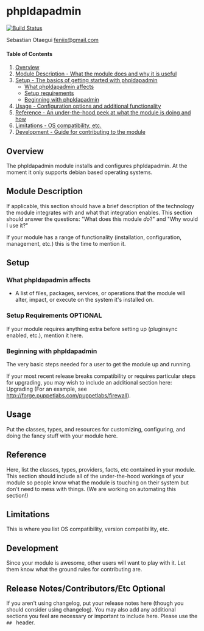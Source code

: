 # phpldapadmin

[![Build Status](https://travis-ci.org/Spantree/puppet-phpldapadmin.svg?branch=master)](https://travis-ci.org/Spantree/puppet-phpldapadmin) 

Sebastian Otaegui <feniix@gmail.com>

#### Table of Contents

1. [Overview](#overview)
2. [Module Description - What the module does and why it is useful](#module-description)
3. [Setup - The basics of getting started with phpldapadmin](#setup)
    * [What phpldapadmin affects](#what-phpldapadmin-affects)
    * [Setup requirements](#setup-requirements)
    * [Beginning with phpldapadmin](#beginning-with-phpldapadmin)
4. [Usage - Configuration options and additional functionality](#usage)
5. [Reference - An under-the-hood peek at what the module is doing and how](#reference)
5. [Limitations - OS compatibility, etc.](#limitations)
6. [Development - Guide for contributing to the module](#development)

## Overview

The phpldapadmin module installs and configures phpldapadmin. At the moment it only supports debian based operating systems.

## Module Description

If applicable, this section should have a brief description of the technology
the module integrates with and what that integration enables. This section
should answer the questions: "What does this module *do*?" and "Why would I use
it?"

If your module has a range of functionality (installation, configuration,
management, etc.) this is the time to mention it.

## Setup

### What phpldapadmin affects

* A list of files, packages, services, or operations that the module will alter,
  impact, or execute on the system it's installed on.


### Setup Requirements **OPTIONAL**

If your module requires anything extra before setting up (pluginsync enabled,
etc.), mention it here.

### Beginning with phpldapadmin

The very basic steps needed for a user to get the module up and running.

If your most recent release breaks compatibility or requires particular steps
for upgrading, you may wish to include an additional section here: Upgrading
(For an example, see http://forge.puppetlabs.com/puppetlabs/firewall).

## Usage

Put the classes, types, and resources for customizing, configuring, and doing
the fancy stuff with your module here.

## Reference

Here, list the classes, types, providers, facts, etc contained in your module.
This section should include all of the under-the-hood workings of your module so
people know what the module is touching on their system but don't need to mess
with things. (We are working on automating this section!)

## Limitations

This is where you list OS compatibility, version compatibility, etc.

## Development

Since your module is awesome, other users will want to play with it. Let them
know what the ground rules for contributing are.

## Release Notes/Contributors/Etc **Optional**

If you aren't using changelog, put your release notes here (though you should
consider using changelog). You may also add any additional sections you feel are
necessary or important to include here. Please use the `## ` header.
